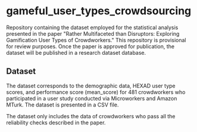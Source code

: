 # gameful_user_types_crowdsourcing

Repository containing the dataset employed for the statistical analysis presented in the paper "Rather Multifaceted than Disruptors: Exploring Gamification User Types of Crowdworkers." This repository is provisional for review purposes. Once the paper is approved for publication, the dataset will be published in a research dataset database.

## Dataset

The dataset corresponds to the demographic data, HEXAD user type scores, and performance score (mean_score) for 481 crowdworkers who participated in a user study conducted via Microworkers and Amazon MTurk. The dataset is presented in a CSV file.

The dataset only includes the data of crowdworkers who pass all the reliability checks described in the paper.